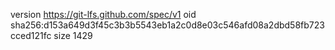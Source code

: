 version https://git-lfs.github.com/spec/v1
oid sha256:d153a649d3f45c3b3b5543eb1a2c0d8e03c546afd08a2dbd58fb723cced121fc
size 1429
